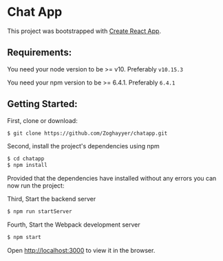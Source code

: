 # Chat App

This project was bootstrapped with [Create React App](https://github.com/facebook/create-react-app).

## Requirements:

You need your node version to be >= v10. Preferably `v10.15.3`

You need your npm version to be >= 6.4.1. Preferably `6.4.1`

## Getting Started:

First, clone or download:

```bash
$ git clone https://github.com/Zoghayyer/chatapp.git
```
Second, install the project's dependencies using npm

```bash
$ cd chatapp
$ npm install
```
Provided that the dependencies have installed without any errors you can now run the project:

Third, Start the backend server

```bash
$ npm run startServer
```

Fourth, Start the Webpack development server
```bash
$ npm start
```

Open [http://localhost:3000](http://localhost:3000) to view it in the browser.
